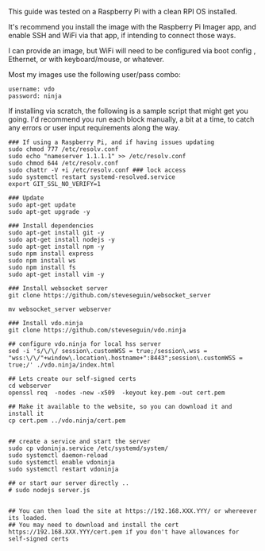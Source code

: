 This guide was tested on a Raspberry Pi with a clean RPI OS installed.

It's recommend you install the image with the Raspberry Pi Imager app, and enable SSH and WiFi via that app, if intending to connect those ways.

I can provide an image, but WiFi will need to be configured via boot config , Ethernet, or with keyboard/mouse, or whatever.

Most my images use the following user/pass combo:
```
username: vdo 
password: ninja
```

If installing via scratch, the following is a sample script that might get you going. I'd recommend you run each block manually, a bit at a time, to catch any errors or user input requirements along the way.

```
### If using a Raspberry Pi, and if having issues updating
sudo chmod 777 /etc/resolv.conf
sudo echo "nameserver 1.1.1.1" >> /etc/resolv.conf
sudo chmod 644 /etc/resolv.conf
sudo chattr -V +i /etc/resolv.conf ### lock access
sudo systemctl restart systemd-resolved.service
export GIT_SSL_NO_VERIFY=1

### Update
sudo apt-get update
sudo apt-get upgrade -y

### Install dependencies
sudo apt-get install git -y
sudo apt-get install nodejs -y
sudo apt-get install npm -y
sudo npm install express
sudo npm install ws
sudo npm install fs
sudo apt-get install vim -y

### Install websocket server
git clone https://github.com/steveseguin/websocket_server

mv websocket_server webserver

### Install vdo.ninja 
git clone https://github.com/steveseguin/vdo.ninja

## configure vdo.ninja for local hss server
sed -i 's/\/\/ session\.customWSS = true;/session\.wss = "wss:\/\/"+window\.location\.hostname+":8443";session\.customWSS = true;/' ./vdo.ninja/index.html

## Lets create our self-signed certs
cd webserver
openssl req  -nodes -new -x509  -keyout key.pem -out cert.pem

## Make it available to the website, so you can download it and install it
cp cert.pem ../vdo.ninja/cert.pem


## create a service and start the server
sudo cp vdoninja.service /etc/systemd/system/
sudo systemctl daemon-reload
sudo systemctl enable vdoninja
sudo systemctl restart vdoninja

## or start our server directly ..
# sudo nodejs server.js


## You can then load the site at https://192.168.XXX.YYY/ or whereever its loaded.
## You may need to download and install the cert https://192.168.XXX.YYY/cert.pem if you don't have allowances for self-signed certs

```
